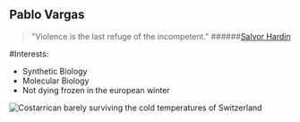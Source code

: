 ## Pablo Vargas

> "Violence is the last refuge of the incompetent."
######[Salvor Hardin](https://en.wikipedia.org/wiki/Salvor_Hardin)

#Interests:
* Synthetic Biology
* Molecular Biology
* Not dying frozen in the european winter

![Costarrican barely surviving the cold temperatures of Switzerland](https://scontent-frt3-2.xx.fbcdn.net/v/t1.0-9/42520473_1971676822875406_4726790532074831872_n.jpg?_nc_cat=100&oh=b53a5c952da3b231bba895479b6e4e2e&oe=5C2EDDD0)

